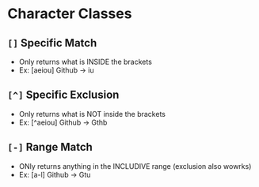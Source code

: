 # Character Classes

## `[]` Specific Match
- Only returns what is INSIDE the brackets
- Ex:  [aeiou]
Github -> iu

## `[^]` Specific Exclusion
- Only returns what is NOT inside the brackets
- Ex: [^aeiou]
Github -> Gthb

## `[-]` Range Match
- ONly returns anything in the INCLUDIVE range (exclusion also wowrks)
- Ex: [a-l]
Github -> Gtu
